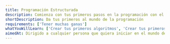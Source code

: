 ```yaml
---
title: Programación Estructurada
description: Comienza con tus primeros pasos en la programación con el pie derecho. La Programación Estructurada es la base para construir tu camino como programador y tener solidos conocimietos para los siguientes en el mundo de los algoritmos y el desarrollo de aplicaciones.
shortDescription: Da tus primeros al mundo de la programación
requirements: ['Tener muchas ganas']
whatYouWillLearn: ['Crear tus primeros algoritmos', 'Crear tus primeros programas en consola', 'Entender las bases de la programación']
aimedAt: Dirigido a cualquier persona que quiera iniciar en el mundo de la programación, tanto estudiantes de colegio hasta profesionales en áreas de interés.
---
```

